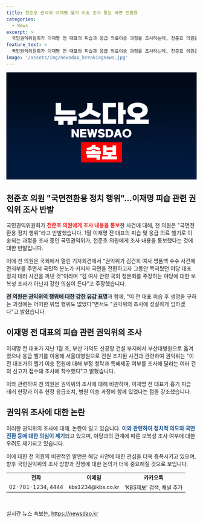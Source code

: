 ```yaml
---
title: 천준호 권익위 이재명 헬기 이송 조사 통보 국면 전환용
categories:
  - News
excerpt: >
  국민권익위원회가 이재명 전 대표의 피습과 응급 의료이송 과정을 조사하는데, 천준호 의원은 이를 국면전환용 정치 행위로 비판하며 야당 대표 정치테러 사건을 꺼낸 것으로 주장했습니다. 또한, 권익위의 조사 과정을 비판하고 의도적인 보복성 조사로 의심하며 유감을 표명했습니다. 한편, 이재명 전 대표는 서울대병원으로 응급 헬기 이송된 후 의혹에 대한 조사가 진행 중이라고 밝혔습니다.
feature_text: >
  국민권익위원회가 이재명 전 대표의 피습과 응급 의료이송 과정을 조사하는데, 천준호 의원은 이를 국면전환용 정치 행위로 비판하며 야당 대표 정치테러 사건을 꺼낸 것으로 주장했습니다. 또한, 권익위의 조사 과정을 비판하고 의도적인 보복성 조사로 의심하며 유감을 표명했습니다. 한편, 이재명 전 대표는 서울대병원으로 응급 헬기 이송된 후 의혹에 대한 조사가 진행 중이라고 밝혔습니다.
image: '/assets/img/newsdao_breakingnews.jpg'
---
```


<p><img src="/assets/img/newsdao_breakingnews.jpg" alt="cryptoinkorea 속보" /></p>

<h2 data-ke-size="size26">천준호 의원 "국면전환용 정치 행위"…이재명 피습 관련 권익위 조사 반발</h2>

<p>국민권익위원회가 <b><span style="color: #ee2323;">천준호 의원에게 조사 내용을 통보</span></b>한 사건에 대해, 천 의원은 "국면전환용 정치 행위"라고 반발했습니다. 1월 이재명 전 대표의 피습 및 응급 의료 헬기로 이송되는 과정을 조사 중인 국민권익위가, 천준호 의원에게 조사 내용을 통보했다는 것에 대한 반발입니다. </p>

<p>이에 천 의원은 국회에서 열린 기자회견에서 "권익위가 김건희 여사 명품백 수수 사건에 면죄부를 주면서 국민적 분노가 커지자 국면을 전환하고자 그동안 묵혀뒀던 야당 대표 정치 테러 사건을 꺼낸 것"이라며 “김 여사 관련 국회 청문회를 주장하는 야당에 대한 보복성 조사가 아닌지 강한 의심이 든다”고 주장했습니다. </p>

<p><b><span style="background-color: #21538527;">천 의원은 권익위의 행위에 대한 강한 유감 표명</span></b>과 함께, "이 전 대표 피습 후 생명을 구하는 과정에는 어떠한 위법 행위도 없었다"면서도 "권익위의 조사에 성실하게 임하겠다"고 밝혔습니다.</p>

<h2 data-ke-size="size26">이재명 전 대표의 피습 관련 권익위의 조사</h2>

<p>이재명 전 대표가 지난 1월 초, 부산 가덕도 신공항 건설 부지에서 부산대병원으로 옮겨졌으나 응급 헬기를 이용해 서울대병원으로 전원 조치된 사건과 관련하여 권익위는 "이 전 대표가의 헬기 이송 전원에 대해 부정 청탁과 특혜제공 여부를 조사해 달라는 여러 건의 신고가 접수돼 조사에 착수했다"고 밝혔습니다.</p>

<p>이와 관련하여 천 의원은 권익위의 조사에 대해 비판하며, 이재명 전 대표가 흉기 피습 테러 현장과 이후 현장 응급조치, 병원 이송 과정에 함께 있었다는 점을 강조했습니다.</p>

<h2 data-ke-size="size26">권익위 조사에 대한 논란</h2>

<p>이러한 권익위의 조사에 대해, 논란이 일고 있습니다. <b><span style="color: #1a5490;">이와 관련하여 정치적 의도와 국면전환 등에 대한 의심이 제기</span></b>되고 있으며, 야당과의 관계에 따른 보복성 조사 여부에 대한 우려도 제기되고 있습니다.</p>

<p>이에 대한 천 의원의 비판적인 발언은 해당 사안에 대한 관심을 더욱 증폭시키고 있으며, 향후 국민권익위의 조사 방향과 진행에 대한 논의가 더욱 중요해질 것으로 보입니다. </p>

<table>
    <tr>
        <td style="text-align: center; height: 17px;"><b>전화</b></td>
        <td style="text-align: center; height: 17px;"><b>이메일</b></td>
        <td style="text-align: center; height: 17px;"><b>카카오톡</b></td>
    </tr>
    <tr>
        <td style="text-align: center; height: 17px;">02-781-1234, 4444</td>
        <td style="text-align: center; height: 17px;">kbs1234@kbs.co.kr</td>
        <td style="text-align: center; height: 17px;">'KBS제보' 검색, 채널 추가</td>
    </tr>
</table>

<p data-ke-size="size16">&nbsp;</p>
실시간 뉴스 속보는, <a href="https://newsdao.kr" rel="dofollow">https://newsdao.kr</a>


